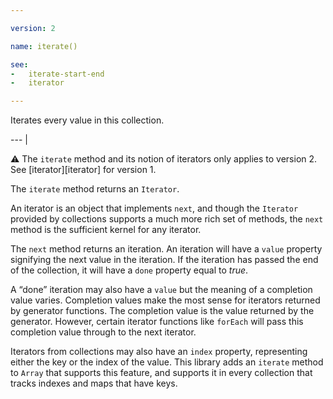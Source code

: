 ```yaml
---

version: 2

name: iterate()

see:
-   iterate-start-end
-   iterator

---
```


Iterates every value in this collection.

--- |

:warning: The `iterate` method and its notion of iterators only applies to
version 2. See [iterator][iterator] for version 1.

The `iterate` method returns an `Iterator`.

An iterator is an object that implements `next`, and though the `Iterator` provided
by collections supports a much more rich set of methods, the `next` method is
the sufficient kernel for any iterator.

The `next` method returns an iteration.
An iteration will have a `value` property signifying the next value in the
iteration.
If the iteration has passed the end of the collection, it will have a `done`
property equal to *true*.

A “done” iteration may also have a `value` but the meaning of a completion value
varies.
Completion values make the most sense for iterators returned by generator
functions.
The completion value is the value returned by the generator.
However, certain iterator functions like `forEach` will pass this completion
value through to the next iterator.

Iterators from collections may also have an `index` property, representing
either the key or the index of the value.
This library adds an `iterate` method to `Array` that supports this feature, and
supports it in every collection that tracks indexes and maps that have keys.

